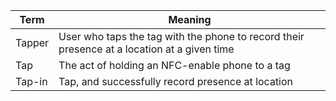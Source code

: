 | Term | Meaning |
|--------|------------|
| Tapper | User who taps the tag with the phone to record their presence at a location at a given time |
| Tap | The act of holding an NFC-enable phone to a tag |
| Tap-in | Tap, and successfully record presence at location |


<!--stackedit_data:
eyJoaXN0b3J5IjpbLTEyMzMxNjkxODgsLTgzNjQwNjk4Ml19
-->